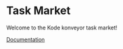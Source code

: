 # Task Market

Welcome to the Kode konveyor task market!

<a href="https://repository.kodekonveyor.com/TaskMarket/kode-konveyor/develop/taskmarket-implementedBehaviours.html">Documentation</a>
